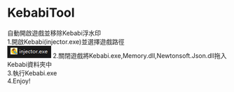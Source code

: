 # KebabiTool
自動開啟遊戲並移除Kebabi浮水印  
1.開啟Kebabi(injector.exe)並選擇遊戲路徑  
![image](https://github.com/HardyHuangLie/KebabiTool/blob/main/Step%201.png)
2.關閉遊戲將Kebabi.exe,Memory.dll,Newtonsoft.Json.dll拖入Kebabi資料夾中  
3.執行Kebabi.exe  
4.Enjoy!
